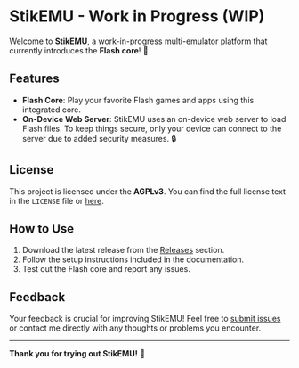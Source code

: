 # StikEMU - Work in Progress (WIP)

Welcome to **StikEMU**, a work-in-progress multi-emulator platform that currently introduces the **Flash core**! 🎉 

## Features
- **Flash Core**: Play your favorite Flash games and apps using this integrated core.
- **On-Device Web Server**: StikEMU uses an on-device web server to load Flash files. To keep things secure, only your device can connect to the server due to added security measures. 🔒

## License
This project is licensed under the **AGPLv3**. You can find the full license text in the `LICENSE` file or [here](https://www.gnu.org/licenses/agpl-3.0.html).

## How to Use
1. Download the latest release from the [Releases](#) section.
2. Follow the setup instructions included in the documentation.
3. Test out the Flash core and report any issues.

## Feedback
Your feedback is crucial for improving StikEMU! Feel free to [submit issues](#) or contact me directly with any thoughts or problems you encounter.

---

**Thank you for trying out StikEMU!** 🙌
